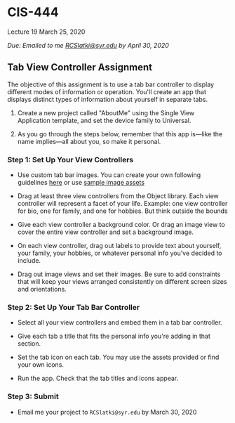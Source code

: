 # CIS-444
 Lecture 19
 March 25, 2020

*Due: Emailed to me RCSlatki@syr.edu by April 30, 2020*


## Tab View Controller Assignment

The objective of this assignment is to use a tab bar controller to display different modes of information or operation. You'll create an app that displays distinct types of information about yourself in separate tabs. 

1. Create a new project called "AboutMe" using the Single View Application template, and set the device family to Universal. 

2. As you go through the steps below, remember that this app is—like the name implies—all about you, so make it personal.



### Step 1: Set Up Your View Controllers
* Use custom tab bar images. You can create your own following guidelines [here](https://developer.apple.com/design/human-interface-guidelines/ios/icons-and-images/custom-icons/) or use  [sample image assets](https://www.dropbox.com/sh/lh8v8ndrz3dkoh9/AADIq-Xk5SvSYiQicwqX4_3ia?dl=0) 

* Drag at least three view controllers from the Object library. Each view controller will represent a facet of your life. Example: one view controller for bio, one for family, and one for hobbies. But think outside the bounds

* Give each view controller a background color. Or drag an image view to cover the entire view controller and set a background image.

* On each view controller, drag out labels to provide text about yourself, your family, your hobbies, or whatever personal info you've decided to include.

*  Drag out image views and set their images. Be sure to add constraints that will keep your views arranged consistently on different screen sizes and orientations.

### Step 2: Set Up Your Tab Bar Controller

* Select all your view controllers and embed them in a tab bar controller.

* Give each tab a title that fits the personal info you're adding in that section.

* Set the tab icon on each tab. You may use the assets provided or find your own icons.

* Run the app. Check that the tab titles and icons appear.


### Step 3: Submit

* Email me your project to `RCSlatki@syr.edu` by March 30, 2020
